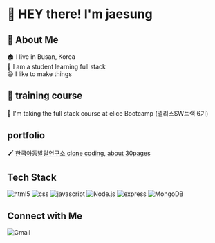 # :wave: HEY there! I'm jaesung 

## 🚌 About Me
🏠 I live in Busan, Korea  
🏫 I am a student learning full stack  
😄 I like to make things


## 🥇 training course
📘 I'm taking the full stack course at elice Bootcamp (엘리스SW트랙 6기)

## portfolio
🖌️ <a href="https://www.richdad6208.store/portfolio2)" target="_blank">한국아동발달연구소 clone coding, about 30pages</a>

## Tech Stack
![html5](https://img.shields.io/badge/html5-E34F26?style=for-the-badge&logo=html5&logoColor=white)
![css](https://img.shields.io/badge/css-1572B6?style=for-the-badge&logo=css3&logoColor=white)
![javascript](https://img.shields.io/badge/javascript-F7DF1E?style=for-the-badge&logo=javascript&logoColor=black)
![Node.js](https://img.shields.io/badge/node.js-339933?style=for-the-badge&logo=Node.js&logoColor=white)
![express](https://img.shields.io/badge/express-000000?style=for-the-badge&logo=express&logoColor=white)
![MongoDB](https://img.shields.io/badge/MongoDB-47A248?style=for-the-badge&logo=MongoDB&logoColor=white)

## Connect with Me
![Gmail](https://img.shields.io/badge/Gmail%3A%20richdad6208%40gmail.com-red?style=for-the-badge)

